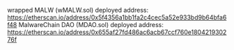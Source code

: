 wrapped MALW (wMALW.sol) deployed address: https://etherscan.io/address/0x5f4356a1bb1fa2c4cec5a52e933bd9b64bfa6f48
MalwareChain DAO (MDAO.sol) deployed address: https://etherscan.io/address/0x655af27fd486ac6acb67ccf760e180421930276f